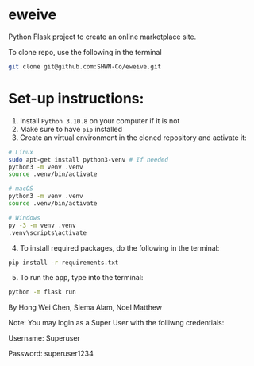 # eweive
Python Flask project to create an online marketplace site.

To clone repo, use the following in the terminal          
```bash
git clone git@github.com:SHWN-Co/eweive.git  
```    

<h1>Set-up instructions:</h1>

1. Install `Python 3.10.8` on your computer if it is not 
2. Make sure to have `pip` installed
3. Create an virtual environment in the cloned repository and activate it:
```bash
# Linux
sudo apt-get install python3-venv # If needed
python3 -m venv .venv
source .venv/bin/activate

# macOS
python3 -m venv .venv
source .venv/bin/activate

# Windows
py -3 -m venv .venv
.venv\scripts\activate
```

4. To install required packages, do the following in the terminal:
```bash
pip install -r requirements.txt
```  
5. To run the app, type into the terminal:
```bash
python -m flask run
```

By Hong Wei Chen, Siema Alam, Noel Matthew

Note: You may login as a Super User with the folliwng credentials:

Username: Superuser

Password: superuser1234

